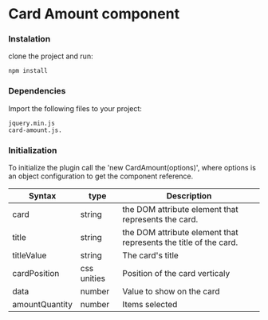 # Card Amount component

### Instalation

clone the project and run:

```
npm install
```
### Dependencies

Import the following files to your project:

```
jquery.min.js
card-amount.js.
```

### Initialization
To initialize the plugin call the 'new CardAmount(options)', where options is an object configuration to get the component reference.

| Syntax | type | Description |
| ----------- | ----------- | ----------- |
| card | string | the DOM attribute element that represents the card. |
| title | string | the DOM attribute element that represents the title of the card. |
| titleValue | string | The card's title |
| cardPosition | css unities | Position of the card verticaly |
| data | number | Value to  show on the card |
| amountQuantity | number | Items selected |
